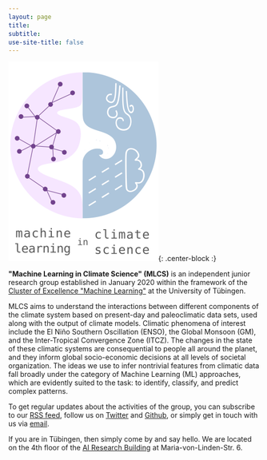 ```yaml
---
layout: page
title:
subtitle:
use-site-title: false
---
```

![MLCS-Logo](/img/mlcs_logo_small.png){: .center-block :}

**"Machine Learning in Climate Science" (MLCS)** is an independent
junior research group established in January 2020 within the framework
of the [Cluster of Excellence "Machine
Learning"](https://uni-tuebingen.de/en/research/core-research/cluster-of-excellence-machine-learning/home/)
at the University of Tübingen.

MLCS aims to understand the interactions between different components of
the climate system based on present-day and paleoclimatic data sets,
used along with the output of climate models. Climatic phenomena of
interest include the El Niño Southern Oscillation (ENSO), the Global
Monsoon (GM), and the Inter-Tropical Convergence Zone (ITCZ). The
changes in the state of these climatic systems are consequential to
people all around the planet, and they inform global socio-economic
decisions at all levels of societal organization. The ideas we use to
infer nontrivial features from climatic data fall broadly under the
category of Machine Learning (ML) approaches, which are evidently suited
to the task: to identify, classify, and predict complex patterns.


To get regular updates about the activities of the group, you can
subscribe to our [RSS feed](https://mlcs.github.io/feed.xml), follow us
on [Twitter](https://twitter.com/MachineClimate) and
[Github](https://github.com/mlcs), or simply get in touch with us via
[email](mailto:machinelearning.climatescience@protonmail.com).

If you are in Tübingen, then simply come by and say hello. We are
located on the 4th floor of the [AI Research
Building](https://www.openstreetmap.org/way/601132358) at
Maria-von-Linden-Str. 6.


